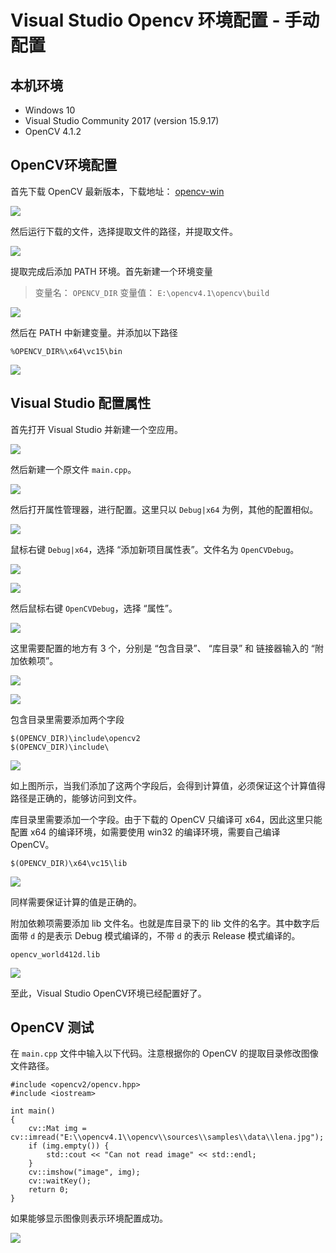 # Visual Studio Opencv 环境配置 - 手动配置

## 本机环境

* Windows 10
* Visual Studio Community 2017 (version 15.9.17)
* OpenCV 4.1.2

## OpenCV环境配置

首先下载 OpenCV 最新版本，下载地址： [opencv-win](https://sourceforge.net/projects/opencvlibrary/files/opencv-win/)

![](images/opencvvs001.png)

然后运行下载的文件，选择提取文件的路径，并提取文件。

![](images/opencvvs002.png)

提取完成后添加 PATH 环境。首先新建一个环境变量

> 变量名： `OPENCV_DIR`
> 变量值： `E:\opencv4.1\opencv\build`

![](images/opencvvs003.png)

然后在 PATH 中新建变量。并添加以下路径

```
%OPENCV_DIR%\x64\vc15\bin
```

![](images/opencvvs004.png)

## Visual Studio 配置属性

首先打开 Visual Studio 并新建一个空应用。

![](images/opencvvs005.png)

然后新建一个原文件 `main.cpp`。

![](images/opencvvs006.png)

然后打开属性管理器，进行配置。这里只以 `Debug|x64` 为例，其他的配置相似。

![](images/opencvvs007.png)

鼠标右键 `Debug|x64`，选择 “添加新项目属性表”。文件名为 `OpenCVDebug`。

![](images/opencvvs008.png)

![](images/opencvvs009.png)

然后鼠标右键 `OpenCVDebug`，选择 “属性”。

![](images/opencvvs010.png)

这里需要配置的地方有 3 个，分别是 “包含目录”、 “库目录” 和 链接器输入的 “附加依赖项”。

![](images/opencvvs011.png)

![](images/opencvvs012.png)

包含目录里需要添加两个字段

```
$(OPENCV_DIR)\include\opencv2
$(OPENCV_DIR)\include\
```

![](images/opencvvs013.png)

如上图所示，当我们添加了这两个字段后，会得到计算值，必须保证这个计算值得路径是正确的，能够访问到文件。

库目录里需要添加一个字段。由于下载的 OpenCV 只编译可 x64，因此这里只能配置 x64 的编译环境，如需要使用 win32 的编译环境，需要自己编译 OpenCV。

```
$(OPENCV_DIR)\x64\vc15\lib
```

![](images/opencvvs014.png)

同样需要保证计算的值是正确的。

附加依赖项需要添加 lib 文件名。也就是库目录下的 lib 文件的名字。其中数字后面带 `d` 的是表示 Debug 模式编译的，不带 `d` 的表示 Release 模式编译的。

```
opencv_world412d.lib
```

![](images/opencvvs015.png)

至此，Visual Studio OpenCV环境已经配置好了。

## OpenCV 测试

在 `main.cpp` 文件中输入以下代码。注意根据你的 OpenCV 的提取目录修改图像文件路径。

```
#include <opencv2/opencv.hpp>
#include <iostream>

int main() 
{
	cv::Mat img = cv::imread("E:\\opencv4.1\\opencv\\sources\\samples\\data\\lena.jpg");
	if (img.empty()) {
		std::cout << "Can not read image" << std::endl;
	}
	cv::imshow("image", img);
	cv::waitKey();
	return 0;
}
```

如果能够显示图像则表示环境配置成功。

![](images/opencvvs016.png)